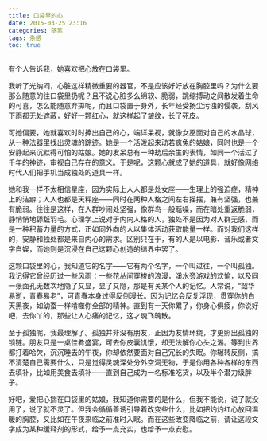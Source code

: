 ```yaml
---
title: 口袋里的心
date: 2015-03-25 23:16
categories: 随笔
tags: 杂感
toc: true
---
```

有个人告诉我，她喜欢把心放在口袋里。

我听了光纳闷，心脏这样精微重要的器官，不是应该好好放在胸腔里吗？为什么要那么随意的往口袋里扔呢？且不说心脏多么绵软、脆弱，跳缩搏动之间散发着生命的可喜，怎么能随意弃掷呢，而且口袋置于身外，长年经受扬尘污浊的侵袭，刮风下雨都无处遮蔽，好好一颗红心，就这样起了皱纹，长了死皮。

可她偏要，她就喜欢时时捧出自己的心，端详呆视，就像女巫面对自己的水晶球，从一种法器里找出灵魂的踪迹。她是一个活泼起来动若疯兔的姑娘，同时也是一个安静起来沉默得可怕的姑娘。她的发呆总有一种劫后余生的表情，如同一个活过了千年的神迹，审视自己存在的意义。于是呢，这颗心就成了她的道具，就好像网络时代人们把手机当成独处的道具一样。

她和我一样不太相信星座，因为实际上人人都是处女座——生理上的强迫症，精神上的洁癖；人人也都是天秤座——同时在两种人格之间左右摇摆，兼有坚强，也兼有脆弱。往往是这样，在人群吵闹处坚强，像群鸟一般聒噪，而在暗处重返脆弱，静悄悄地舔舐羽毛。心理学上说对于内向人格的人，独处不是因为对人群无感，而是一种积蓄力量的方式，正如同外向的人以集体活动获取能量一样。而对我们这样的，安静和独处都是来自内心的需求。区别只在于，有的人是以电影、音乐或者文字自娱，而她则是沉浸在自己这颗心创造的结界中罢了。

这颗口袋里的心，我知道它的名字——它有两个名字，一个叫过往，一个叫孤独。我记得它曾经历过一些风雨：一些花丛间穿梭的浪漫，溪水旁游戏的欢愉，以及同一张面孔无数次地隐了又显，显了又隐，那是有关某个人的记忆。人常说，“韶华易逝，青春易老”，可青春本身过得反倒漫长。因为记忆会反复浮现，贯穿你的白天黑夜，如幼蚕一样啃噬你全部的精神。直到有一天你累了，你身心俱疲，你说好吧，去你丫的，那些让人心痛的记忆，这才魂飞魄散。

至于孤独呢，我最理解了。孤独并非没有朋友，正因为友情环绕，才更照出孤独的锁链。朋友只是一桌佳肴盛宴，可去你皮囊饥饿，却无法解你心头之渴。等到世界都打着哈欠，沉沉睡去的午夜，你却依然要面对自己冗长的失眠。你辗转反侧，搞不清楚自己需要什么，只是觉得灵魂深处分外空洞无物，于是你用各种各样的东西去填补，比如用美食去填补——直到自己成为一名标准吃货，以及半个潜力级胖子。

好吧，爱把心揣在口袋里的姑娘，我知道你需要的是什么，但我不能说，说了就没用了，说了就不灵了。但我会循循善诱引导着改变些什么，比如把灼灼红心放回温暖的胸腔，又比如在午夜来临之前准时入眠。而在这些改变降临之前，请让这段文字成为某种缓释剂的形式，给予一点充实，也给予一点安慰。
